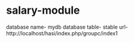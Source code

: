 # salary-module

database name- mydb
database table- stable
url- http://localhost/hasi/index.php/groupc/index1
